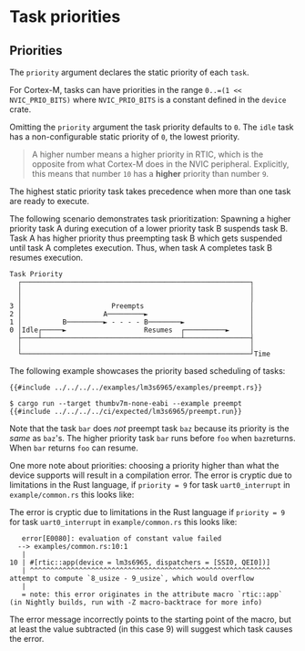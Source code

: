 # Task priorities

## Priorities

The `priority` argument declares the static priority of each `task`.

For Cortex-M, tasks can have priorities in the range `0..=(1 << NVIC_PRIO_BITS)` where `NVIC_PRIO_BITS` is a constant defined in the `device` crate.

Omitting the `priority` argument the task priority defaults to `0`. The `idle` task has a non-configurable static priority of `0`, the lowest priority.

> A higher number means a higher priority in RTIC, which is the opposite from what
> Cortex-M does in the NVIC peripheral.
> Explicitly, this means that number `10` has a **higher** priority than number `9`.

The highest static priority task takes precedence when more than one task are ready to execute.

The following scenario demonstrates task prioritization:
Spawning a higher priority task A during execution of a lower priority task B suspends task B. Task A has higher priority thus preempting task B which gets suspended until task A completes execution. Thus, when task A completes task B resumes execution.

```text
Task Priority
  ┌────────────────────────────────────────────────────────┐
  │                                                        │
  │                                                        │
3 │                      Preempts                          │
2 │                    A─────────►                         │
1 │          B─────────► - - - - B────────►                │
0 │Idle┌─────►                   Resumes  ┌──────────►     │
  ├────┴──────────────────────────────────┴────────────────┤
  │                                                        │
  └────────────────────────────────────────────────────────┘Time
```

The following example showcases the priority based scheduling of tasks:

```rust,noplayground
{{#include ../../../../examples/lm3s6965/examples/preempt.rs}}
```

```console
$ cargo run --target thumbv7m-none-eabi --example preempt
{{#include ../../../../ci/expected/lm3s6965/preempt.run}}
```

Note that the task `bar` does _not_ preempt task `baz` because its priority is the _same_ as `baz`'s. The higher priority task `bar` runs before `foo` when `baz`returns. When `bar` returns `foo` can resume.

One more note about priorities: choosing a priority higher than what the device supports will result in a compilation error. The error is cryptic due to limitations in the Rust language, if `priority = 9` for task `uart0_interrupt` in `example/common.rs` this looks like:

The error is cryptic due to limitations in the Rust language if `priority = 9` for task `uart0_interrupt` in `example/common.rs` this looks like:

```text
   error[E0080]: evaluation of constant value failed
  --> examples/common.rs:10:1
   |
10 | #[rtic::app(device = lm3s6965, dispatchers = [SSI0, QEI0])]
   | ^^^^^^^^^^^^^^^^^^^^^^^^^^^^^^^^^^^^^^^^^^^^^^^^^^^^^^^^^^^ attempt to compute `8_usize - 9_usize`, which would overflow
   |
   = note: this error originates in the attribute macro `rtic::app` (in Nightly builds, run with -Z macro-backtrace for more info)

```

The error message incorrectly points to the starting point of the macro, but at least the value subtracted (in this case 9) will suggest which task causes the error.
